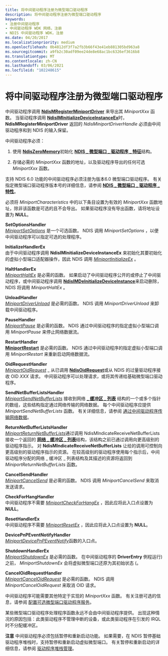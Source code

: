 ```yaml
---
title: 将中间驱动程序注册为微型端口驱动程序
description: 将中间驱动程序注册为微型端口驱动程序
keywords:
- 注册中间驱动程序
- 中间驱动程序 WDK 网络，注册
- NDIS 中间驱动程序 WDK，注册
ms.date: 04/20/2017
ms.localizationpriority: medium
ms.openlocfilehash: 0b4812df3f7a2fb3b66f43e41eb881305bd963a8
ms.sourcegitcommit: a9fb2c30adf09ee24de8e68ac1bc6326ef3616b8
ms.translationtype: MT
ms.contentlocale: zh-CN
ms.lasthandoff: 03/06/2021
ms.locfileid: "102248615"
---
```

# <a name="registering-an-intermediate-driver-as-a-miniport-driver"></a>将中间驱动程序注册为微型端口驱动程序





中间驱动程序调用 [**NdisMRegisterMiniportDriver**](/windows-hardware/drivers/ddi/ndis/nf-ndis-ndismregisterminiportdriver) 来导出其 *MiniportXxx* 函数。 当驱动程序调用 [**NdisIMInitializeDeviceInstanceEx**](/windows-hardware/drivers/ddi/ndis/nf-ndis-ndisiminitializedeviceinstanceex)时， **NdisMRegisterMiniportDriver** 返回的 *NdisMiniportDriverHandle* 必须由中间驱动程序和到 NDIS 的输入保留。

中间驱动程序必须：

1.  使用 [**NdisZeroMemory**](/windows-hardware/drivers/ddi/ndis/nf-ndis-ndiszeromemory)初始化 [**NDIS \_ 微型端口 \_ 驱动程序 \_ 特征**](/windows-hardware/drivers/ddi/ndis/ns-ndis-_ndis_miniport_driver_characteristics)结构。

2.  存储必需的 *MiniportXxx* 函数的地址，以及驱动程序导出的任何可选 *MiniportXxx* 函数。

支持 NDIS 6.0 功能的中间驱动程序必须注册为版本6.0 微型端口驱动程序。 有关指定微型端口驱动程序版本号的详细信息，请参阅 [**NDIS \_ 微型端口 \_ 驱动程序 \_ 特性**](/windows-hardware/drivers/ddi/ndis/ns-ndis-_ndis_miniport_driver_characteristics)。

必须将 *MiniportCharacteristics* 中的以下条目设置为有效的 *MiniportXxx* 函数地址，除非该函数是可选的且不会导出。 如果驱动程序没有导出函数，请将地址设置为 **NULL**。

<a href="" id="setoptionshandler"></a>**SetOptionsHandler**  
[*MiniportSetOptions*](/windows-hardware/drivers/ddi/ndis/nc-ndis-set_options) 是一个可选函数。 NDIS 调用 *MiniportSetOptions* ，以便中间驱动程序可以指定可选的处理程序。

<a href="" id="initializehandlerex"></a>**InitializeHandlerEx**  
由于中间驱动程序调用 **NdisIMInitializeDeviceInstanceEx** 来初始化其要初始化的虚拟小型端口适配器操作，因此 NDIS 调用 [*MiniportInitializeEx*](/windows-hardware/drivers/ddi/ndis/nc-ndis-miniport_initialize) 。

<a href="" id="halthandlerex"></a>**HaltHandlerEx**  
[*MiniportHaltEx*](/windows-hardware/drivers/ddi/ndis/nc-ndis-miniport_halt) 是必需的函数。 如果启动了中间驱动程序公开的或停止了中间驱动程序，或中间驱动程序调用 [**NdisIMDeInitializeDeviceInstance**](/windows-hardware/drivers/ddi/ndis/nf-ndis-ndisimdeinitializedeviceinstance)来启动删除，NDIS 将调用 *MiniportHaltEx* 。

<a href="" id="unloadhandler"></a>**UnloadHandler**  
[*MiniportDriverUnload*](/windows-hardware/drivers/ddi/ndis/nc-ndis-miniport_unload) 是必需的函数。 NDIS 调用 *MiniportDriverUnload* 来卸载中间驱动程序。

<a href="" id="pausehandler"></a>**PauseHandler**  
[*MiniportPause*](/windows-hardware/drivers/ddi/ndis/nc-ndis-miniport_pause) 是必需的函数。 NDIS 通过中间驱动程序的指定虚拟小型端口调用 *MiniportPause* 来停止网络数据流。

<a href="" id="restarthandler"></a>**RestartHandler**  
[**MiniportRestart**](/windows-hardware/drivers/ddi/ndis/nc-ndis-miniport_restart) 是必需的函数。 NDIS 通过中间驱动程序的指定虚拟小型端口调用 *MiniportRestart* 来重新启动网络数据流。

<a href="" id="oidrequesthandler"></a>**OidRequestHandler**  
[*MiniportOidRequest*](/windows-hardware/drivers/ddi/ndis/nc-ndis-miniport_oid_request) \_ 从已调用 [**NdisOidRequest**](/windows-hardware/drivers/ddi/ndis/nf-ndis-ndisoidrequest)或从 NDIS 的过量驱动程序接收 OID *XXX* 请求。 中间驱动程序可以处理请求，或将其传递给基础微型端口驱动程序。

<a href="" id="sendnetbufferlistshandler"></a>**SendNetBufferListsHandler**  
[*MiniportSendNetBufferLists*](/windows-hardware/drivers/ddi/ndis/nc-ndis-miniport_send_net_buffer_lists) 接收到网络 [**\_ 缓冲区 \_ 列表**](/windows-hardware/drivers/ddi/nbl/ns-nbl-net_buffer_list) 结构的一个或多个指针的数组，这些结构指定通过网络传输的网络数据。 每个中间驱动程序应提供 *MiniportSendNetBufferLists* 函数。 有关详细信息，请参阅 [通过中间驱动程序传输网络数据](transmitting-network-data-through-an-intermediate-driver.md)。

<a href="" id="returnnetbufferlistshandler"></a>**ReturnNetBufferListsHandler**  
[*MiniportReturnNetBufferLists*](/windows-hardware/drivers/ddi/ndis/nc-ndis-miniport_return_net_buffer_lists)通过调用 NdisMIndicateReceiveNetBufferLists 接收一个返回的 [**网络 \_ 缓冲区 \_ 列表**](/windows-hardware/drivers/ddi/nbl/ns-nbl-net_buffer_list)结构，该结构之前已通过调用向更高级别的驱动程序指示。 对 **NdisMIndicateReceiveNetBufferLists** 让给的调用可控制向更高级别的驱动程序指示的资源。 在较高级别的驱动程序使用每个指示后，中间驱动程序分配的网络 \_ 缓冲区 \_ 列表结构及其描述的资源将返回到 *MiniportReturnNetBufferLists* 函数。

<a href="" id="cancelsendhandler"></a>**CancelSendHandler**  
[*MiniportCancelSend*](/windows-hardware/drivers/ddi/ndis/nc-ndis-miniport_cancel_send) 是必需的函数。 NDIS 调用 *MiniportCancelSend* 来取消发送请求。

<a href="" id="checkforhanghandler"></a>**CheckForHangHandler**  
中间驱动程序不需要 [*MiniportCheckForHangEx*](/windows-hardware/drivers/ddi/ndis/nc-ndis-miniport_check_for_hang) ，因此应将此入口点设置为 **NULL**。

<a href="" id="resethandlerex"></a>**ResetHandlerEx**  
中间驱动程序不需要 [*MiniportResetEx*](/windows-hardware/drivers/ddi/ndis/nc-ndis-miniport_reset) ，因此应将此入口点设置为 **NULL**。

<a href="" id="devicepnpeventnotifyhandler"></a>**DevicePnPEventNotifyHandler**  
[*MiniportDevicePnPEventNotify*](/windows-hardware/drivers/ddi/ndis/nc-ndis-miniport_device_pnp_event_notify)函数的入口点。

<a href="" id="shutdownhandlerex"></a>**ShutdownHandlerEx**  
[*MiniportShutdownEx*](/windows-hardware/drivers/ddi/ndis/nc-ndis-miniport_shutdown) 是必需的函数。 在中间驱动程序的 **DriverEntry** 例程运行) 之前， *MiniportShutdownEx* 会将虚拟微型端口还原为其初始状态 (。

<a href="" id="canceloidrequesthandler"></a>**CancelOidRequestHandler**  
[*MiniportCancelOidRequest*](/windows-hardware/drivers/ddi/ndis/nc-ndis-miniport_cancel_oid_request) 是必需的函数。 NDIS 调用 *MiniportCancelOidRequest* 来取消 OID 请求。

中间驱动程序可能需要其他特定于实现的 *MiniportXxx* 函数。 有关注册可选的信息，请参阅 [配置可选微型端口驱动程序服务](configuring-optional-miniport-driver-services.md)。

某些微型端口驱动程序处理程序函数永远不会由中间驱动程序提供。 出现这种情况的原因包括：此类驱动程序不管理中断的设备，或此类驱动程序在引发的 IRQL 时不分配缓冲区。

**注意**  中间驱动程序必须包括暂停和重新启动功能。 如果需要，在 NDIS 暂停基础驱动程序堆栈时，支持暂停和重新启动虚拟微型端口。 有关暂停和重新启动的详细信息，请参阅 [驱动程序堆栈管理](driver-stack-management.md)。

 

 

